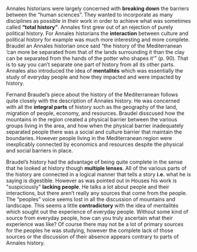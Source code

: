 Annales historians were largely concerned with **breaking down** the barriers between the “human sciences”.   They wanted to 
incorporate as many disciplines as possible in their work in order to achieve what was sometimes called **“total history”**. Annales first grew out of an rejection of purely political history.  For Annales historians the **interaction** between culture and political history for example was much more interesting and more complete.  Braudel an Annales historian once said 
“the history of the Mediterranean ‘can more be separated from that of the lands surrounding it than the clay can be separated
from the hands of the potter who shapes it’” (p. 90).  That is to say you can’t separate one part of history from all its
other parts.  Annales also introduced the idea of **mentalités** which was essentially the study of everyday people and how 
they impacted and were impacted by history.  
	
Fernand Braudel’s piece about the history of the Mediterranean follows quite closely with the description of Annales
history.  He was concerned with all the **integral parts** of history such as the geography of the land, migration of people, 
economy, and resources.  Braudel disscused how the mountains in the region created a physical barrier between the various 
groups living in the area, and how when the physical barrier inadequately separated people there was a social and culture 
barrier that maintain the boundaries.  However people living in the Mediterranean region were inexplicably connected by 
economics and resources despite the physical and social barriers in place. 
	
Braudel’s history had the advantage of being quite complete in the sense that he looked at history though **multiple lenses**. 
All of the various parts of the history are connected in a logical manner that tells a story **i.e.** what he is saying is 
digestible.  However as was pointed out in Houses his work is "suspiciously" **lacking people**.  He talks a lot about people
and their interactions, but there aren’t really any sources that come from the people.  The “peoples” voice seems lost in 
all the discussion of mountains and landscape.  This seems a little **contradictory** with the idea of mentalités which sought 
out the experience of everyday people. Without some kind of source from everyday people, how can you truly ascertain what 
their experience was like?   Of course there may not be a lot of primary sources for the peoples he was studying, however 
the complete lack of those sources or the discussion of their absence appears contrary to parts of Annales history.       
